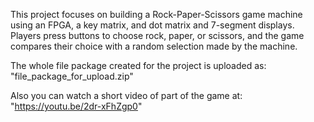 This project focuses on building a Rock-Paper-Scissors game machine using an FPGA, a key matrix, and dot matrix and 7-segment displays. 
Players press buttons to choose rock, paper, or scissors, and the game compares their choice with a random selection made by the machine. 

The whole file package created for the project is uploaded as: 
"file_package_for_upload.zip"

Also you can watch a short video of part of the game at: 
"https://youtu.be/2dr-xFhZgp0"
